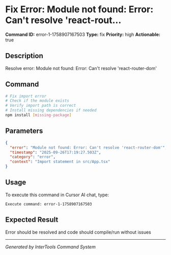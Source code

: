 # Fix Error: Module not found: Error: Can't resolve 'react-rout...

**Command ID:** error-1-1758907167503
**Type:** fix
**Priority:** high
**Actionable:** true

## Description
Resolve error: Module not found: Error: Can't resolve 'react-router-dom'

## Command
```bash
# Fix import error
# Check if the module exists
# Verify import path is correct
# Install missing dependencies if needed
npm install [missing-package]
```

## Parameters
```json
{
  "error": "Module not found: Error: Can't resolve 'react-router-dom'",
  "timestamp": "2025-09-26T17:19:27.503Z",
  "category": "error",
  "context": "Import statement in src/App.tsx"
}
```

## Usage
To execute this command in Cursor AI chat, type:
```
Execute command: error-1-1758907167503
```

## Expected Result
Error should be resolved and code should compile/run without issues

---
*Generated by InterTools Command System*
